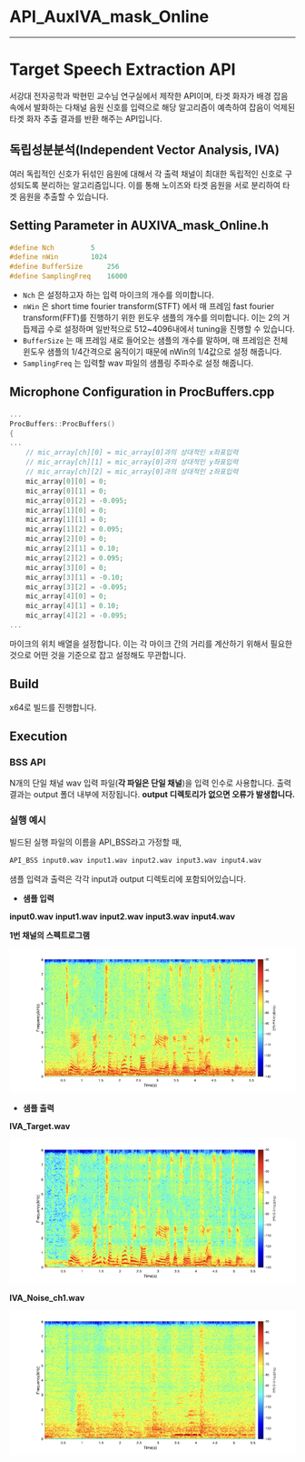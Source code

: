 # API_AuxIVA_mask_Online

---

# Target Speech Extraction **API**

서강대 전자공학과 박현민 교수님 연구실에서 제작한 API이며, 타겟 화자가 배경 잡음 속에서 발화하는 다채널 음원 신호를 입력으로 해당 알고리즘이 예측하여 잡음이 억제된 타겟 화자 추출 결과를 반환 해주는 API입니다.

## **독립성분분석(Independent Vector Analysis, IVA)**

여러 독립적인 신호가 뒤섞인 음원에 대해서 각 출력 채널이 최대한 독립적인 신호로 구성되도록 분리하는 알고리즘입니다. 이를 통해 노이즈와 타겟 음원을 서로 분리하여 타겟 음원을 추출할 수 있습니다.

## Setting Parameter in AUXIVA_mask_Online.h

```cpp
#define Nch			5
#define nWin		1024
#define BufferSize		256
#define SamplingFreq    16000
```

- `Nch` 은 설정하고자 하는 입력 마이크의 개수를 의미합니다.
- `nWin` 은 short time fourier transform(STFT) 에서 매 프레임 fast fourier transform(FFT)를 진행하기 위한 윈도우 샘플의 개수를 의미합니다. 이는 2의 거듭제곱 수로 설정하며 일반적으로 512~4096내에서 tuning을 진행할 수 있습니다.
- `BufferSize` 는 매 프레임 새로 들어오는 샘플의 개수를 말하며, 매 프레임은 전체 윈도우 샘플의 1/4간격으로 움직이기 때문에 nWin의 1/4값으로 설정 해줍니다.
- `SamplingFreq` 는 입력할 wav 파일의 샘플링 주파수로 설정 해줍니다.

## Microphone Configuration in ProcBuffers.cpp

```cpp
...
ProcBuffers::ProcBuffers()
{
...
	// mic_array[ch][0] = mic_array[0]과의 상대적인 x좌표입력
	// mic_array[ch][1] = mic_array[0]과의 상대적인 y좌표입력
	// mic_array[ch][2] = mic_array[0]과의 상대적인 z좌표입력
	mic_array[0][0] = 0;
	mic_array[0][1] = 0;
	mic_array[0][2] = -0.095;
	mic_array[1][0] = 0;
	mic_array[1][1] = 0;
	mic_array[1][2] = 0.095;
	mic_array[2][0] = 0;
	mic_array[2][1] = 0.10;
	mic_array[2][2] = 0.095;
	mic_array[3][0] = 0;
	mic_array[3][1] = -0.10;
	mic_array[3][2] = -0.095;
	mic_array[4][0] = 0;
	mic_array[4][1] = 0.10;
	mic_array[4][2] = -0.095;
...
```

마이크의 위치 배열을 설정합니다. 이는 각 마이크 간의 거리를 계산하기 위해서 필요한 것으로 어떤 것을 기준으로 잡고 설정해도 무관합니다.

## Build

x64로 빌드를 진행합니다.

## Execution

### **BSS API**

N개의 단일 채널 wav 입력 파일(**각 파일은 단일 채널**)을 입력 인수로 사용합니다. 출력 결과는 output 폴더 내부에 저장됩니다. **output 디렉토리가 없으면 오류가 발생합니다.**

### 실행 예시

빌드된 실행 파일의 이름을 API_BSS라고 가정할 때,

```bash
API_BSS input0.wav input1.wav input2.wav input3.wav input4.wav
```

샘플 입력과 출력은 각각 input과 output 디렉토리에 포함되어있습니다.

- **샘플 입력**

**input0.wav**
**input1.wav**
**input2.wav**
**input3.wav**
**input4.wav**

**1번 채널의 스펙트로그램**

![Spec1](Sample_Spec/IN1_Spec.png)

- **샘플 출력**

**IVA_Target.wav**

![Spec2](Sample_Spec/IVA_Target_Spec.png)

**IVA_Noise_ch1.wav**

![Spec3](Sample_Spec/IVA_Noise_ch1_Spec.png)
